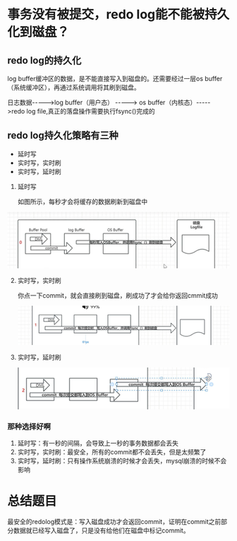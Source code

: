 # 事务没有被提交，redo log能不能被持久化到磁盘？

## redo log的持久化

log buffer缓冲区的数据，是不能直接写入到磁盘的。还需要经过一层os buffer（系统缓冲区），再通过系统调用将其刷到磁盘。

日志数据----->log buffer（用户态） -----> os buffer（内核态）----->redo log file,真正的落盘操作需要执行fsync()完成的

## redo log持久化策略有三种

- 延时写
- 实时写，实时刷
- 实时写，延时刷

1. 延时写

   如图所示，每秒才会将缓存的数据刷新到磁盘中

![image-20240428191837335](./page/image-20240428191837335.png)



2. 实时写，实时刷

   你点一下commit，就会直接刷到磁盘，刷成功了才会给你返回cmmit成功

   ![image-20240428191954427](./page/image-20240428191954427.png)

3. 实时写，延时刷

   

   ![image-20240428192112092](./page/image-20240428192112092.png)

### 那种选择好啊

1. 延时写：有一秒的间隔，会导致上一秒的事务数据都会丢失
2. 实时写，实时刷：最安全，所有的commit都不会丢失，但是太频繁了
3. 实时写，延时刷：只有操作系统崩溃的时候才会丢失，mysql崩溃的时候不会影响



# 总结题目

最安全的redolog模式是：写入磁盘成功才会返回commit，证明在commit之前部分数据就已经写入磁盘了，只是没有给他们在磁盘中标记commit。